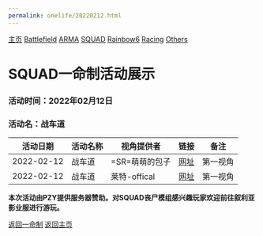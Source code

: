 ```yaml
---
permalink: onelife/20220212.html
---
```

[主页](https://saga2003.github.io/) [Battlefield](https://saga2003.github.io/404.html) [ARMA](https://saga2003.github.io/404.html) [SQUAD](https://saga2003.github.io/squad.html) [Rainbow6](https://saga2003.github.io/404.html) [Racing](https://saga2003.github.io/404.html) [Others](https://saga2003.github.io/404.html)

# SQUAD一命制活动展示

### 活动时间：2022年02月12日

### 活动名：战车道

活动日期|活动名称|视角提供者|链接|备注
---|---|---|---|---
2022-02-12|战车道|=SR=萌萌的包子|[网址](https://www.bilibili.com/video/BV1wT4y197Lx)|第一视角
2022-02-12|战车道|莱特-offical|[网址](https://www.bilibili.com/video/BV1MR4y177PR)|第一视角

**本次活动由PZY提供服务器赞助。对SQUAD丧尸模组感兴趣玩家欢迎前往叙利亚影业服进行游玩。**

[返回一命制](https://saga2003.github.io/squad.html)
[返回主页](https://saga2003.github.io/)